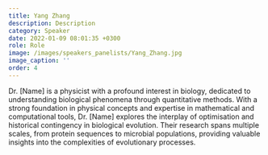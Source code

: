 ```yaml
---
title: Yang Zhang
description: Description
category: Speaker
date: 2022-01-09 08:01:35 +0300
role: Role
image: /images/speakers_panelists/Yang_Zhang.jpg
image_caption: ''
order: 4
---
```

Dr. [Name] is a physicist with a profound interest in biology, dedicated to understanding biological phenomena through quantitative methods. With a strong foundation in physical concepts and expertise in mathematical and computational tools, Dr. [Name] explores the interplay of optimisation and historical contingency in biological evolution. Their research spans multiple scales, from protein sequences to microbial populations, providing valuable insights into the complexities of evolutionary processes.
